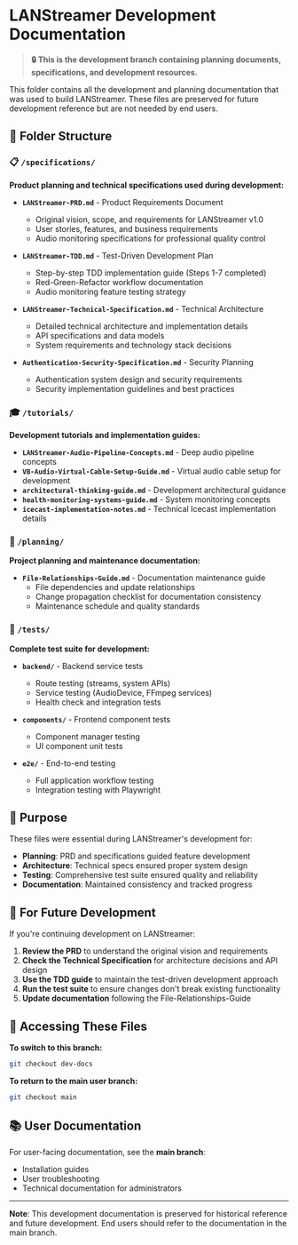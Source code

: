 # LANStreamer Development Documentation

> **🔒 This is the development branch containing planning documents, specifications, and development resources.**

This folder contains all the development and planning documentation that was used to build LANStreamer. These files are preserved for future development reference but are not needed by end users.

## 📁 Folder Structure

### 📋 `/specifications/`
**Product planning and technical specifications used during development:**
- **`LANStreamer-PRD.md`** - Product Requirements Document
  - Original vision, scope, and requirements for LANStreamer v1.0
  - User stories, features, and business requirements
  - Audio monitoring specifications for professional quality control

- **`LANStreamer-TDD.md`** - Test-Driven Development Plan
  - Step-by-step TDD implementation guide (Steps 1-7 completed)
  - Red-Green-Refactor workflow documentation
  - Audio monitoring feature testing strategy

- **`LANStreamer-Technical-Specification.md`** - Technical Architecture
  - Detailed technical architecture and implementation details
  - API specifications and data models
  - System requirements and technology stack decisions

- **`Authentication-Security-Specification.md`** - Security Planning
  - Authentication system design and security requirements
  - Security implementation guidelines and best practices

### 🎓 `/tutorials/`
**Development tutorials and implementation guides:**
- **`LANStreamer-Audio-Pipeline-Concepts.md`** - Deep audio pipeline concepts
- **`VB-Audio-Virtual-Cable-Setup-Guide.md`** - Virtual audio cable setup for development
- **`architectural-thinking-guide.md`** - Development architectural guidance
- **`health-monitoring-systems-guide.md`** - System monitoring concepts
- **`icecast-implementation-notes.md`** - Technical Icecast implementation details

### 📝 `/planning/`
**Project planning and maintenance documentation:**
- **`File-Relationships-Guide.md`** - Documentation maintenance guide
  - File dependencies and update relationships
  - Change propagation checklist for documentation consistency
  - Maintenance schedule and quality standards

### 🧪 `/tests/`
**Complete test suite for development:**
- **`backend/`** - Backend service tests
  - Route testing (streams, system APIs)
  - Service testing (AudioDevice, FFmpeg services)
  - Health check and integration tests

- **`components/`** - Frontend component tests
  - Component manager testing
  - UI component unit tests

- **`e2e/`** - End-to-end testing
  - Full application workflow testing
  - Integration testing with Playwright

## 🎯 Purpose

These files were essential during LANStreamer's development for:
- **Planning**: PRD and specifications guided feature development
- **Architecture**: Technical specs ensured proper system design
- **Testing**: Comprehensive test suite ensured quality and reliability
- **Documentation**: Maintained consistency and tracked progress

## 🚀 For Future Development

If you're continuing development on LANStreamer:

1. **Review the PRD** to understand the original vision and requirements
2. **Check the Technical Specification** for architecture decisions and API design
3. **Use the TDD guide** to maintain the test-driven development approach
4. **Run the test suite** to ensure changes don't break existing functionality
5. **Update documentation** following the File-Relationships-Guide

## 🔄 Accessing These Files

**To switch to this branch:**
```bash
git checkout dev-docs
```

**To return to the main user branch:**
```bash
git checkout main
```

## 📚 User Documentation

For user-facing documentation, see the **main branch**:
- Installation guides
- User troubleshooting
- Technical documentation for administrators

---

**Note**: This development documentation is preserved for historical reference and future development. End users should refer to the documentation in the main branch.
